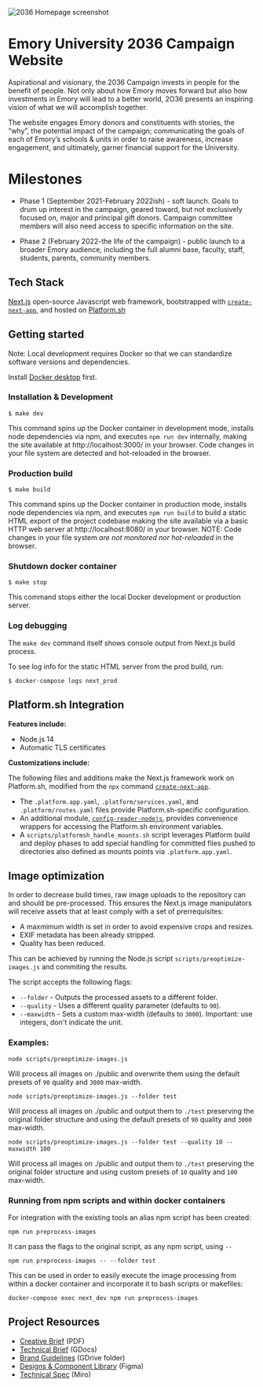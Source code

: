 ![2036 Homepage screenshot](https://i.imgur.com/Nq9CHb1.jpeg)

# Emory University 2036 Campaign Website

Aspirational and visionary, the 2036 Campaign invests in people for the
benefit of people. Not only about how Emory moves forward but also how
investments in Emory will lead to a better world, 2O36 presents an inspiring
vision of what we will accomplish together.

The website engages Emory donors and constituents with stories, the “why”, the
potential impact of the campaign; communicating the goals of each of Emory’s
schools & units in order to raise awareness, increase engagement, and ultimately,
garner financial support for the University.


# Milestones

* Phase 1 (September 2021-February 2022ish) - soft launch. Goals to drum up
  interest in the campaign, geared toward, but not exclusively focused on, major
  and principal gift donors. Campaign committee members will also need access
  to specific information on the site.

* Phase 2 (February 2022-the life of the campaign) - public launch to a broader
  Emory audience, including the full alumni base, faculty, staff, students,
  parents, community members.

## Tech Stack

[Next.js](https://nextjs.org/) open-source Javascript web framework, bootstrapped
with [`create-next-app`][create-next-app], and hosted on [Platform.sh][platform-sh]

## Getting started

Note: Local development requires Docker so that we can standardize software
versions and dependencies.

Install [Docker desktop](https://docker.com/products/docker-desktop) first.

### Installation & Development

    $ make dev

This command spins up the Docker container in development mode, installs node
dependencies via npm, and executes `npm run dev` internally, making the site
available at http://localhost:3000/ in your browser. Code changes in your
file system are detected and hot-reloaded in the browser.

### Production build

    $ make build

This command spins up the Docker container in production mode, installs node
dependencies via npm, and executes `npm run build` to build a static HTML
export of the project codebase making the site available via a basic HTTP
web server at http://localhost:8080/ in your browser. NOTE: Code changes in
your file system *are not monitored nor hot-reloaded* in the browser.

### Shutdown docker container

    $ make stop

This command stops either the local Docker development or production server.

### Log debugging

The `make dev` command itself shows console output from Next.js build process.

To see log info for the static HTML server from the prod build, run:

    $ docker-compose logs next_prod

## Platform.sh Integration

**Features include:**

* Node.js 14
* Automatic TLS certificates

**Customizations include:**

The following files and additions make the Next.js framework work on
Platform.sh, modified from the `npx` command [`create-next-app`][create-next-app].

* The `.platform.app.yaml`, `.platform/services.yaml`, and `.platform/routes.yaml`
  files provide Platform.sh-specific configuration.
* An additional module, [`config-reader-nodejs`][config-reader-nodejs], provides
  convenience wrappers for accessing the Platform.sh environment variables.
* A `scripts/platformsh_handle_mounts.sh` script leverages Platform build and
  deploy phases to add special handling for committed files pushed to directories
  also defined as mounts points via `.platform.app.yaml`.

## Image optimization

In order to decrease build times, raw image uploads to the repository can
and should be pre-processed. This ensures the Next.js image manipulators will
receive assets that at least comply with a set of prerrequisites:

* A maxmimum width is set in order to avoid expensive crops and resizes.
* EXIF metadata has been already stripped.
* Quality has been reduced.

This can be achieved by running the Node.js script `scripts/preoptimize-images.js`
and commiting the results.

The script accepts the following flags:

* `--folder` - Outputs the processed assets to a different folder.
* `--quality` - Uses a different quality parameter (defaults to `90`).
* `--maxwidth` - Sets a custom max-width (defaults to `3000`). Important: use
integers, don't indicate the unit.

### Examples:

`node scripts/preoptimize-images.js`

Will process all images on ./public and overwrite them using the default presets
of `90` quality and `3000` max-width.

`node scripts/preoptimize-images.js --folder test`

Will process all images on ./public and output them to `./test` preserving the
original folder structure and using the default presets of `90` quality and `3000` max-width.

`node scripts/preoptimize-images.js --folder test --quality 10 --maxwidth 100`

Will process all images on ./public and output them to `./test` preserving the
original folder structure and using custom presets of `10` quality and `100` max-width.

### Running from npm scripts and within docker containers

For integration with the existing tools an alias npm script has been created:

`npm run preprocess-images`

It can pass the flags to the original script, as any npm script, using `--`

`npm run preprocess-images -- --folder test`

This can be used in order to easily execute the image processing from within a
docker container and incorporate it to bash scripts or makefiles:

`docker-compose exec next_dev npm run preprocess-images`

## Project Resources

* [Creative Brief][creative-brief] (PDF)
* [Technical Brief][technical-brief] (GDocs)
* [Brand Guidelines][brand-guide] (GDrive folder)
* [Designs & Component Library][figma] (Figma)
* [Technical Spec][miro] (Miro)

[platform-sh]: https://platform.sh/marketplace/nodejs/
[create-next-app]: https://github.com/vercel/next.js/tree/canary/packages/create-next-app
[config-reader-nodejs]: https://github.com/platformsh/config-reader-nodejs
[creative-brief]: https://drive.google.com/file/d/1TFiqv9IY3kSJSGcR6pqZRUskEguNjGgA/view
[technical-brief]: https://docs.google.com/document/d/1QsFaQ1iJL__LEeZFuiLoUCdJ1gpkcrtfjijpMgwmOVw/
[brand-guide]: https://drive.google.com/drive/folders/1kmWQ2nrndwP6nzaY7_brTNkqytepOiE2
[figma]: https://www.figma.com/file/ts9PYKFK6a53xMCnplR50t/2O36
[miro]: https://miro.com/app/board/o9J_l7T5iRo=/
